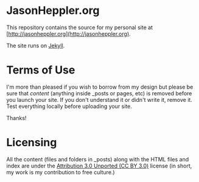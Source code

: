 # JasonHeppler.org #
This repository contains the source for my personal site at [http://jasonheppler.org](http://jasonheppler.org).

The site runs on [Jekyll](https://github.com/mojombo/jekyll). 

# Terms of Use #
I'm more than pleased if you wish to borrow from my design but please be sure that *content* (anything inside _posts or pages, etc) is removed before you launch your site. If you don't understand it or didn't write it, remove it. Test everything locally before uploading your site.

Thanks!

# Licensing #
All the content (files and folders in _posts) along with the HTML files and index are under the [Attribution 3.0 Unported (CC BY 3.0)](http://creativecommons.org/licenses/by/3.0/) license (in short, my work is my contribution to free culture.)
